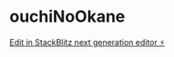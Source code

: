 # ouchiNoOkane

[Edit in StackBlitz next generation editor ⚡️](https://stackblitz.com/~/github.com/rYagi/ouchiNoOkane)